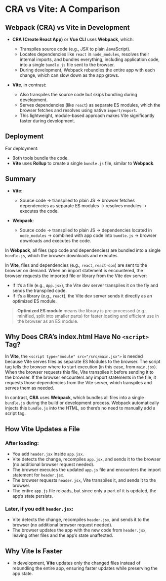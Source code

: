 # CRA vs Vite: A Comparison

## Webpack (CRA) vs Vite in Development

- **CRA (Create React App)** or **Vue CLI** uses **Webpack**, which:
  - Transpiles source code (e.g., JSX to plain JavaScript).
  - Locates dependencies like `react` in `node_modules`, resolves their internal imports, and bundles everything, including application code, into a single `bundle.js` file sent to the browser.
  - During development, Webpack rebundles the entire app with each change, which can slow down as the app grows.

- **Vite**, in contrast:
  - Also transpiles the source code but skips bundling during development.
  - Serves dependencies (like `react`) as separate ES modules, which the browser fetches and resolves using native `import/export`.
  - This lightweight, module-based approach makes Vite significantly faster during development.

## Deployment

For deployment:
- Both tools bundle the code.
- **Vite** uses **Rollup** to create a single `bundle.js` file, similar to **Webpack**.

## Summary

- **Vite**:
  - Source code → transpiled to plain JS → browser fetches dependencies as separate ES modules → resolves modules → executes the code.

- **Webpack**:
  - Source code → transpiled to plain JS → dependencies located in `node_modules` → combined with app code into `bundle.js` → browser downloads and executes the code.

In **Webpack**, all files (app code and dependencies) are bundled into a single `bundle.js`, which the browser downloads and executes.

In **Vite**, files and dependencies (e.g., `react`, `react-dom`) are sent to the browser on demand. When an import statement is encountered, the browser requests the imported file or library from the Vite dev server:
- If it’s a file (e.g., `App.jsx`), the Vite dev server transpiles it on the fly and sends the transpiled code.
- If it’s a library (e.g., `react`), the Vite dev server sends it directly as an optimized ES module.

> **Optimized ES module** means the library is pre-processed (e.g., minified, split into smaller parts) for faster loading and efficient use in the browser as an ES module.

## Why Does CRA’s index.html Have No `<script>` Tag?

In **Vite**, the `<script type="module" src="/src/main.jsx">` is needed because Vite serves files as separate ES Modules to the browser. The script tag tells the browser where to start execution (in this case, from `main.jsx`). When the browser requests this file, Vite transpiles it before sending it to the browser. If the browser encounters any import statements in the file, it requests those dependencies from the Vite server, which transpiles and serves them as needed.

In contrast, **CRA** uses **Webpack**, which bundles all files into a single `bundle.js` during the build or development process. Webpack automatically injects this `bundle.js` into the HTML, so there’s no need to manually add a script tag.

## How Vite Updates a File

### After loading:
- You add `header.jsx` inside `app.jsx`.
- Vite detects the change, recompiles `app.jsx`, and sends it to the browser (no additional browser request needed).
- The browser executes the updated `app.js` file and encounters the import statement for `header.jsx`.
- The browser requests `header.jsx`, Vite transpiles it, and sends it to the browser.
- The entire `app.js` file reloads, but since only a part of it is updated, the app’s state persists.

### Later, if you edit `header.jsx`:
- Vite detects the change, recompiles `header.jsx`, and sends it to the browser (no additional browser request needed).
- The browser updates the app with the new code from `header.jsx`, leaving other files and the app’s state unaffected.

## Why Vite Is Faster

- In development, **Vite** updates only the changed files instead of rebundling the entire app, ensuring faster updates while preserving the app state.
